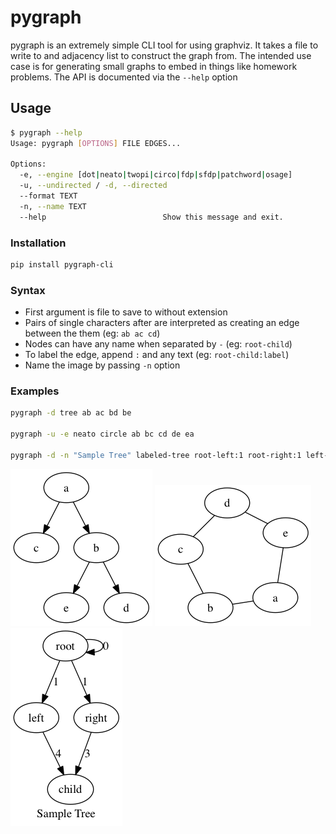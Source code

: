 # pygraph
pygraph is an extremely simple CLI tool for using graphviz. It takes a file to write to and
adjacency list to construct the graph from. The intended use case is for generating
small graphs to embed in things like homework problems. The API is documented via the `--help`
option

## Usage
```bash
$ pygraph --help
Usage: pygraph [OPTIONS] FILE EDGES...

Options:
  -e, --engine [dot|neato|twopi|circo|fdp|sfdp|patchword|osage]
  -u, --undirected / -d, --directed
  --format TEXT
  -n, --name TEXT
  --help                          Show this message and exit.
```

### Installation
```bash
pip install pygraph-cli
```

### Syntax
* First argument is file to save to without extension
* Pairs of single characters after are interpreted as creating an edge between the them (eg: `ab ac cd`)
* Nodes can have any name when separated by `-` (eg: `root-child`)
* To label the edge, append `:` and any text (eg: `root-child:label`)
* Name the image by passing `-n` option

### Examples
```bash
pygraph -d tree ab ac bd be

pygraph -u -e neato circle ab bc cd de ea

pygraph -d -n "Sample Tree" labeled-tree root-left:1 root-right:1 left-child:4 right-child:3 root-root:0
```

![tree](examples/tree.png)
![circle](examples/circle.png)
![labeled-tree](examples/labeled-tree.png)
